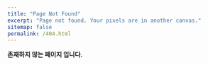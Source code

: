 ```yaml
---
title: "Page Not Found"
excerpt: "Page not found. Your pixels are in another canvas."
sitemap: false
permalink: /404.html
---
```


**존재하지 않는 페이지 입니다.**